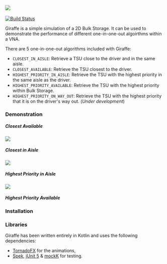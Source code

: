 ![](https://i.imgur.com/ggO3unV.png)
---
[![Build Status](https://travis-ci.org/george-kampanos/giraffe.svg?branch=master)](https://travis-ci.org/george-kampanos/giraffe)

Giraffe is a simple simulation of a 2D Bulk Storage. It can be used to demonstrate the performance of different one-in-one-out algoirthms within a VNA. 

There are 5 one-in-one-out algorithms included with Giraffe: 
- `CLOSEST_IN_AISLE`: Retrieve a TSU close to the driver and in the same aisle.
- `CLOSEST_AVAILABLE`: Retrieve the TSU closest to the driver.
- `HIGHEST_PRIORITY_IN_AISLE`: Retrieve the TSU with the highest priority in the same aisle as the driver.
- `HIGHEST_PRIORITY_AVAILABLE`: Retrieve the TSU with the highest priority within Bulk Storage. 
- `HIGHEST_PRIORITY_ON_WAY_OUT`: Retrieve the TSU with the highest priority that it is on the driver's way out. (_Under development_) 

### Demonstration
##### Closest Available
![](https://media.giphy.com/media/x02KOzHSQYLaAVgxY5/giphy.gif)

##### Closest in Aisle
![](https://media.giphy.com/media/9xwLCJEpJ9v1BII0ko/giphy.gif)

##### Highest Priority in Aisle
![](https://media.giphy.com/media/3IFCk1JPDGFg6xfyiS/giphy.gif)

##### Highest Priority Available

### Installation 

### Libraries
Giraffe has been written entirely in Kotlin and uses the following dependencies: 
- [TornadoFX](https://tornadofx.io/) for the animations,
- [Spek](http://spekframework.org), [jUnit 5](https://junit.org/junit5/) & [mockK](https://github.com/mockk/mockk) for testing.
